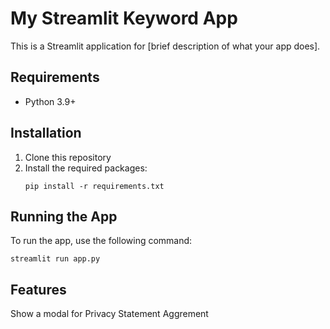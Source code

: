 # My Streamlit Keyword App

This is a Streamlit application for [brief description of what your app does].

## Requirements

- Python 3.9+

## Installation

1. Clone this repository
2. Install the required packages:
   ```
   pip install -r requirements.txt
   ```

## Running the App

To run the app, use the following command:

```
streamlit run app.py
```

## Features

Show a modal for Privacy Statement Aggrement